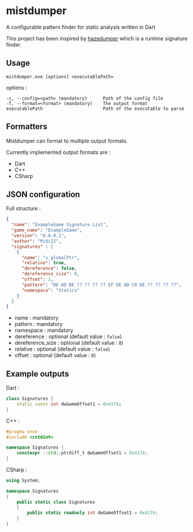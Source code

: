 # mistdumper

A configurable pattern finder for static analysis written in Dart

This project has been inspired by [hazedumper](https://github.com/frk1/hazedumper-rs) which is a runtime signature finder.

## Usage
`mistdumper.exe [options] <executablePath>`

options :
```
-c, --config=<path> (mandatory)      Path of the config file
-f, --format=<format> (mandatory)    The output format
executablePath                       Path of the executable to parse
```

## Formatters

Mistdumper can format to multiple output formats.

Currently implemented output formats are :
* Dart
* C++
* CSharp

## JSON configuration

Full structure :
```json
{
  "name": "ExampleGame Signature List",
  "game_name": "ExampleGame",
  "version": "0.0.0.1",
  "author": "Midi12",
  "signatures" : [
    {
      "name": "s_globalPtr",
      "relative": true,
      "dereference": false,
      "dereference_size": 0,
      "offset": 3,
      "pattern": "DE AD BE ?? ?? ?? ?? EF DE AD C0 DE ?? ?? ?? ??",
      "namespace": "Statics"
    }
  ]
}
```

* name : mandatory
* pattern : mandatory
* namespace : mandatory
* dereference : optional (default value : `false`)
* dereference_size : optional (default value : `0`)
* relative : optional (default value : `false`)
* offset : optional (default value : `0`)

## Example outputs

Dart :
```dart
class Signatures {
	static const int dwGameOffset1 = 0x4174;
}
```

C++ :
```cpp
#pragma once
#include <cstdint>

namespace Signatures {
	constexpr ::std::ptrdiff_t dwGameOffset1 = 0x4174;
}
```

CSharp :
```csharp
using System;

namespace Signatures
{
	public static class Signatures
	{
		public static readonly int dwGameOffset1 = 0x4174;
	}
}
```